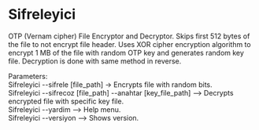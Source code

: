# Sifreleyici
OTP (Vernam cipher) File Encryptor and Decryptor. Skips first 512 bytes of the file to not encrypt file header. Uses XOR cipher encryption algorithm to encrypt 1 MB of the file with random OTP key and generates random key file. Decryption is done with same method in reverse.

Parameters:<br />
Sifreleyici --sifrele [file_path] -> Encrypts file with random bits.<br />
Sifreleyici --sifrecoz [file_path] --anahtar [key_file_path] --> Decrypts encrypted file with specific key file.<br />
Sifreleyici --yardim --> Help menu.<br />
Sifreleyici --versiyon --> Shows version.<br />

